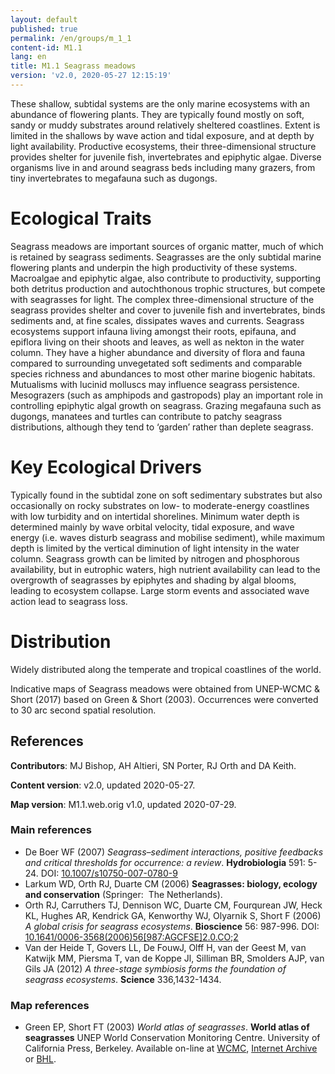 ```yaml
---
layout: default
published: true
permalink: /en/groups/m_1_1
content-id: M1.1
lang: en
title: M1.1 Seagrass meadows
version: 'v2.0, 2020-05-27 12:15:19'
---
```


These shallow, subtidal systems are the only marine ecosystems with an abundance of flowering plants. They are typically found mostly on soft, sandy or muddy substrates around relatively sheltered coastlines. Extent is limited in the shallows by wave action and tidal exposure, and at depth by light availability. Productive ecosystems, their three-dimensional structure provides shelter for juvenile fish, invertebrates and epiphytic algae. Diverse organisms live in and around seagrass beds including many grazers, from tiny invertebrates to megafauna such as dugongs.

# Ecological Traits
 
Seagrass meadows are important sources of organic matter, much of which is retained by seagrass sediments. Seagrasses are the only subtidal marine flowering plants and underpin the high productivity of these systems. Macroalgae and epiphytic algae, also contribute to productivity, supporting both detritus production and autochthonous trophic structures, but compete with seagrasses for light. The complex three-dimensional structure of the seagrass provides shelter and cover to juvenile fish and invertebrates, binds sediments and, at fine scales, dissipates waves and currents. Seagrass ecosystems support infauna living amongst their roots, epifauna, and epiflora living on their shoots and leaves, as well as nekton in the water column. They have a higher abundance and diversity of flora and fauna compared to surrounding unvegetated soft sediments and comparable species richness and abundances to most other marine biogenic habitats. Mutualisms with lucinid molluscs may influence seagrass persistence. Mesograzers (such as amphipods and gastropods) play an important role in controlling epiphytic algal growth on seagrass. Grazing megafauna such as dugongs, manatees and turtles can contribute to patchy seagrass distributions, although they tend to ‘garden’ rather than deplete seagrass.
 
# Key Ecological Drivers
 
Typically found in the subtidal zone on soft sedimentary substrates but also occasionally on rocky substrates on low- to moderate-energy coastlines with low turbidity and on intertidal shorelines. Minimum water depth is determined mainly by wave orbital velocity, tidal exposure, and wave energy (i.e. waves disturb seagrass and mobilise sediment), while maximum depth is limited by the vertical diminution of light intensity in the water column. Seagrass growth can be limited by nitrogen and phosphorous availability, but in eutrophic waters, high nutrient availability can lead to the overgrowth of seagrasses by epiphytes and shading by algal blooms, leading to ecosystem collapse. Large storm events and associated wave action lead to seagrass loss.
 
# Distribution
 
Widely distributed along the temperate and tropical coastlines of the world.

Indicative maps of Seagrass meadows were obtained from UNEP-WCMC & Short (2017) based on Green & Short (2003). Occurrences were converted to 30 arc second spatial resolution.

## References

**Contributors**: MJ Bishop, AH Altieri, SN Porter, RJ Orth and DA Keith.

**Content version**: v2.0, updated 2020-05-27.

**Map version**: M1.1.web.orig v1.0, updated 2020-07-29.

### Main references
* De Boer WF  (2007) *Seagrass–sediment interactions, positive feedbacks and critical thresholds for occurrence: a review*. **Hydrobiologia** 591: 5-24. DOI: [10.1007/s10750-007-0780-9](http://doi.org/10.1007/s10750-007-0780-9)
* Larkum WD, Orth RJ, Duarte CM (2006) **Seagrasses: biology, ecology and conservation** (Springer:  The Netherlands).
* Orth RJ, Carruthers TJ, Dennison WC, Duarte CM, Fourqurean JW, Heck KL, Hughes AR, Kendrick GA, Kenworthy WJ, Olyarnik S, Short F  (2006) *A global crisis for seagrass ecosystems*. **Bioscience** 56: 987-996. DOI: [10.1641/0006-3568(2006)56[987:AGCFSE]2.0.CO;2](http://doi.org/10.1641/0006-3568(2006)56[987:AGCFSE]2.0.CO;2)
* Van der Heide T, Govers LL, De FouwJ, Olff H, van der Geest M, van Katwijk MM, Piersma T, van de Koppe Jl, Silliman BR, Smolders AJP, van Gils JA (2012) *A three-stage symbiosis forms the foundation of seagrass ecosystems*. **Science** 336,1432-1434.

### Map references
* Green EP, Short FT  (2003) *World atlas of seagrasses*. **World atlas of seagrasses** UNEP World Conservation Monitoring Centre. University of California Press, Berkeley. Available on-line at [WCMC](https://www.unep-wcmc.org/resources-and-data/world-atlas-of-seagrasses), [Internet Archive](https://archive.org/details/worldatlasofseag03gree) or [BHL](https://www.biodiversitylibrary.org/item/119217).
